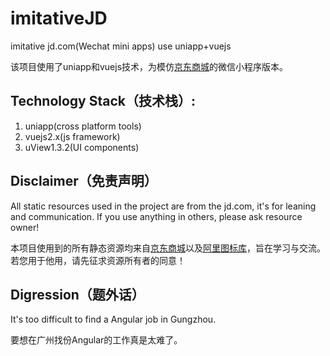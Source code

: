 # imitativeJD
imitative jd.com(Wechat mini apps) use uniapp+vuejs

该项目使用了uniapp和vuejs技术，为模仿[京东商城](https://jd.com)的微信小程序版本。

## Technology Stack（技术栈）:

1. uniapp(cross platform tools)
2. vuejs2.x(js framework)
3. uView1.3.2(UI components)

## Disclaimer（免责声明）

All static resources used in the project are from the jd.com, it's for leaning and communication. If you use anything in others, please ask resource owner!

本项目使用到的所有静态资源均来自[京东商城](https://jd.com)以及[阿里图标库](https://iconfont.cn)，旨在学习与交流。若您用于他用，请先征求资源所有者的同意！

## Digression（题外话）

It's too difficult to find a Angular job in Gungzhou.

要想在广州找份Angular的工作真是太难了。